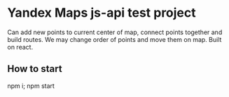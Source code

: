 # Yandex Maps js-api test project 
Can add new points to current center of map, connect points together and build routes. We may change order of points and move them on map. Built on react.

## How to start
npm i; npm start

